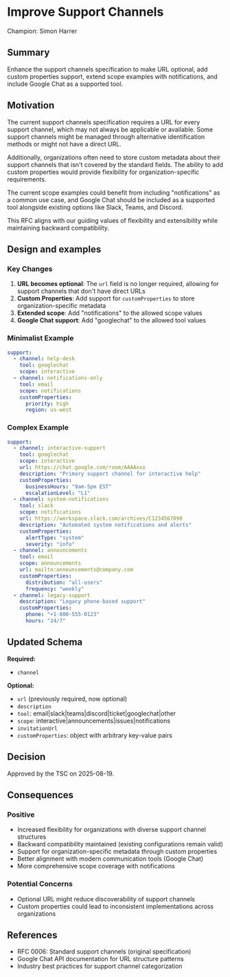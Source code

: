 # Improve Support Channels

Champion: Simon Harrer

## Summary

Enhance the support channels specification to make URL optional, add custom properties support, extend scope examples with notifications, and include Google Chat as a supported tool.

## Motivation

The current support channels specification requires a URL for every support channel, which may not always be applicable or available. Some support channels might be managed through alternative identification methods or might not have a direct URL.

Additionally, organizations often need to store custom metadata about their support channels that isn't covered by the standard fields. The ability to add custom properties would provide flexibility for organization-specific requirements.

The current scope examples could benefit from including "notifications" as a common use case, and Google Chat should be included as a supported tool alongside existing options like Slack, Teams, and Discord.

This RFC aligns with our guiding values of flexibility and extensibility while maintaining backward compatibility.

## Design and examples

### Key Changes

1. **URL becomes optional**: The `url` field is no longer required, allowing for support channels that don't have direct URLs
2. **Custom Properties**: Add support for `customProperties` to store organization-specific metadata
3. **Extended scope**: Add "notifications" to the allowed scope values
4. **Google Chat support**: Add "googlechat" to the allowed tool values

### Minimalist Example
```yaml
support:
  - channel: help-desk
    tool: googlechat
    scope: interactive
  - channel: notifications-only
    tool: email
    scope: notifications
    customProperties:
      priority: high
      region: us-west
```

### Complex Example
```yaml
support:
  - channel: interactive-support
    tool: googlechat
    scope: interactive
    url: https://chat.google.com/room/AAAAxxx
    description: "Primary support channel for interactive help"
    customProperties:
      businessHours: "9am-5pm EST"
      escalationLevel: "L1"
  - channel: system-notifications
    tool: slack
    scope: notifications
    url: https://workspace.slack.com/archives/C1234567890
    description: "Automated system notifications and alerts"
    customProperties:
      alertType: "system"
      severity: "info"
  - channel: announcements
    tool: email
    scope: announcements
    url: mailto:announcements@company.com
    customProperties:
      distribution: "all-users"
      frequency: "weekly"
  - channel: legacy-support
    description: "Legacy phone-based support"
    customProperties:
      phone: "+1-800-555-0123"
      hours: "24/7"
```

## Updated Schema

**Required:**
- `channel`

**Optional:**
- `url` (previously required, now optional)
- `description`
- `tool`: email|slack|teams|discord|ticket|googlechat|other
- `scope`: interactive|announcements|issues|notifications
- `invitationUrl`
- `customProperties`: object with arbitrary key-value pairs

## Decision

Approved by the TSC on 2025-08-19.


## Consequences

### Positive
- Increased flexibility for organizations with diverse support channel structures
- Backward compatibility maintained (existing configurations remain valid)
- Support for organization-specific metadata through custom properties
- Better alignment with modern communication tools (Google Chat)
- More comprehensive scope coverage with notifications

### Potential Concerns
- Optional URL might reduce discoverability of support channels
- Custom properties could lead to inconsistent implementations across organizations

## References

- RFC 0006: Standard support channels (original specification)
- Google Chat API documentation for URL structure patterns
- Industry best practices for support channel categorization
